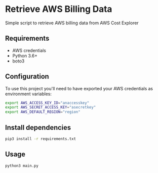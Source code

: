 # Retrieve AWS Billing Data
Simple script to retrieve AWS billing data from AWS Cost Explorer

## Requirements
- AWS credentials
- Python 3.6+
- boto3

## Configuration
To use this project you'll need to have exported your AWS credentials as environment variables:
```bash
export AWS_ACCESS_KEY_ID="anaccesskey"
export AWS_SECRET_ACCESS_KEY="asecretkey"
export AWS_DEFAULT_REGION="region"
```

## Install dependencies
```bash
pip3 install -r requirements.txt
```

## Usage
```bash
python3 main.py
```